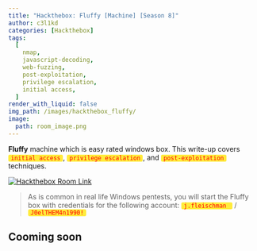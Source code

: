 ```yaml
---
title: "Hackthebox: Fluffy [Machine] [Season 8]"
author: c3l1kd
categories: [Hackthebox]
tags:
  [
    nmap,
    javascript-decoding,
    web-fuzzing,
    post-exploitation,
    privilege escalation,
    initial access,
  ]
render_with_liquid: false
img_path: /images/hackthebox_fluffy/
image:
  path: room_image.png
---
```


**Fluffy** machine which is easy rated windows box. This write-up covers <code class="highlight">initial access</code>, <code class="highlight">privilege escalation</code>, and <code class="highlight">post-exploitation</code> techniques.


<style>
    .highlight {
 background-color: #ffeb3b;
      padding: 0 5px;
      color: red;
      border-radius: 3px;
}
</style>

[![Hackthebox Room Link](room_banner.png)](https://app.hackthebox.com/machines/Fluffy)

> As is common in real life Windows pentests, you will start the Fluffy box with credentials for the following account: <code class="highlight" >j.fleischman </code> / <code class="highlight">J0elTHEM4n1990!</code>

## Cooming soon